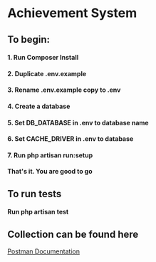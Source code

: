 
# Achievement System

## To begin:

#### 1. Run Composer Install
#### 2. Duplicate .env.example
#### 3. Rename .env.example copy to .env
#### 4. Create a database
#### 5. Set DB_DATABASE in .env to database name
#### 6. Set CACHE_DRIVER in .env to database
#### 7. Run php artisan run:setup

#### That's it. You are good to go

## To run tests
#### Run php artisan test

## Collection can be found here
<a href="https://documenter.getpostman.com/view/5792960/Uz5DpHRn"> Postman Documentation </a>

